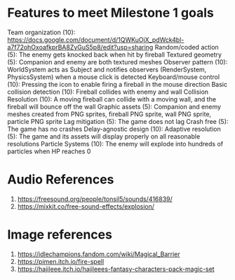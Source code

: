 # Features to meet Milestone 1 goals

Team organization (10): https://docs.google.com/document/d/1QWKuOjX_pdWck4bl-a7f72ohOxoafkprBA8ZyGuS5p8/edit?usp=sharing
Random/coded action (5): The enemy gets knocked back when hit by fireball
Textured geometry (5): Companion and enemy are both textured meshes
Observer pattern (10): WorldSystem acts as Subject and notifies observers (RenderSystem, PhysicsSystem) when a mouse click is detected
Keyboard/mouse control (10): Pressing the icon to enable firing a fireball in the mouse direction
Basic collision detection (10): Fireball collides with enemy and wall
Collision Resolution (10): A moving fireball can collide with a moving wall, and the fireball will bounce off the wall
Graphic assets (5): Companion and enemy meshes created from PNG sprites, fireball PNG sprite, wall PNG sprite, particle PNG sprite
Lag mitigation (5): The game does not lag
Crash free (5): The game has no crashes
Delay-agnostic design (10): 
Adaptive resolution (5): The game and its assets will display properly on all reasonable resolutions
Particle Systems (10): The enemy will explode into hundreds of particles when HP reaches 0

# Audio References

1. https://freesound.org/people/tonsil5/sounds/416839/
2. https://mixkit.co/free-sound-effects/explosion/

# Image references

1. https://idlechampions.fandom.com/wiki/Magical_Barrier
2. https://pimen.itch.io/fire-spell
3. https://hajileee.itch.io/hajileees-fantasy-characters-pack-magic-set